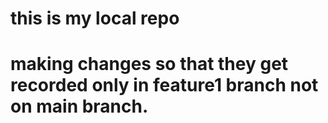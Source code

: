 # this is my local repo
# making changes so that they get recorded only in  feature1 branch not on main branch. 